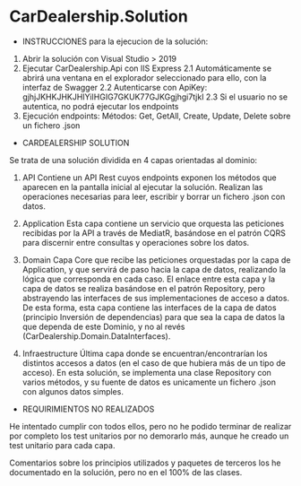 # CarDealership.Solution

* INSTRUCCIONES para la ejecucion de la solución:

1. Abrir la solución con Visual Studio > 2019
2. Ejecutar CarDealership.Api con IIS Express
	2.1 Automáticamente se abrirá una ventana en el explorador seleccionado para ello, con la interfaz de Swagger
	2.2 Autenticarse con ApiKey: gjhjJKHKJHKJHIYiIHGIG7GKUK77GJKGgjhgi7tjkI
	2.3 Si el usuario no se autentica, no podrá ejecutar los endpoints
3. Ejecución endpoints: 
	Métodos: Get, GetAll, Create, Update, Delete sobre un fichero .json
	

* CARDEALERSHIP SOLUTION

Se trata de una solución dividida en 4 capas orientadas al dominio:

01. API
	Contiene un API Rest cuyos endpoints exponen los métodos que aparecen en la pantalla inicial al ejecutar la solución. Realizan las operaciones necesarias para leer, escribir y borrar un fichero .json con datos.
		
02. Application
	Esta capa contiene un servicio que orquesta las peticiones recibidas por la API a través de MediatR, basándose en el patrón CQRS para discernir entre consultas y operaciones sobre los datos.
	
03. Domain
	Capa Core que recibe las peticiones orquestadas por la capa de Application, y que servirá de paso hacia la capa de datos, realizando la lógica que corresponda en cada caso. 
	El enlace entre esta capa y la capa de datos se realiza basándose en el patrón Repository, pero abstrayendo las interfaces de sus implementaciones de acceso a datos. De esta forma, esta capa contiene las interfaces de la capa de datos (principio Inversión de dependencias) para que sea la capa de datos la que dependa de este Dominio, y no al revés (CarDealership.Domain.DataInterfaces).
	
04. Infraestructure
	Última capa donde se encuentran/encontrarían los distintos accesos a datos (en el caso de que hubiera más de un tipo de acceso). En esta solución, se implementa una clase Repository con varios métodos, y su fuente de datos es unicamente un fichero .json con algunos datos simples.
	

* REQUIRIMIENTOS NO REALIZADOS

He intentado cumplir con todos ellos, pero no he podido terminar de realizar por completo los test unitarios por no demorarlo más, aunque he creado un test unitario para cada capa.

Comentarios sobre los principios utilizados y paquetes de terceros los he documentado en la solución, pero no en el 100% de las clases.
